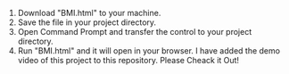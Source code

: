 1. Download "BMI.html" to your machine.
2. Save the file in your project directory.
3. Open Command Prompt and transfer the control to your project directory.
4. Run "BMI.html" and it will open in your browser.
I have added the demo video of this project to this repository. Please Cheack it Out!
